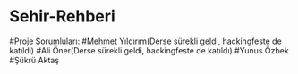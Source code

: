 # Sehir-Rehberi

#Proje Sorumluları:
#Mehmet Yıldırım(Derse sürekli geldi, hackingfeste de katıldı)
#Ali Öner(Derse sürekli geldi, hackingfeste de katıldı)
#Yunus Özbek
#Şükrü Aktaş

